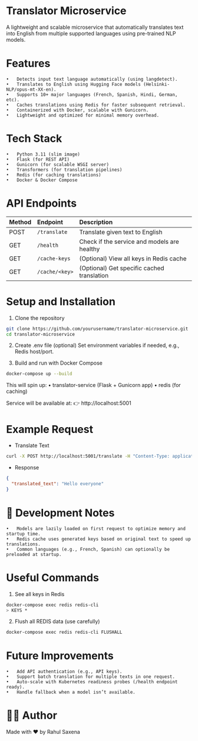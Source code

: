 # Translator Microservice

A lightweight and scalable microservice that automatically translates text into English from multiple supported languages using pre-trained NLP models.

# Features
	•	Detects input text language automatically (using langdetect).
	•	Translates to English using Hugging Face models (Helsinki-NLP/opus-mt-XX-en).
	•	Supports 10+ major languages (French, Spanish, Hindi, German, etc).
	•	Caches translations using Redis for faster subsequent retrieval.
	•	Containerized with Docker, scalable with Gunicorn.
	•	Lightweight and optimized for minimal memory overhead.

 # Tech Stack
	•	Python 3.11 (slim image)
	•	Flask (for REST API)
	•	Gunicorn (for scalable WSGI server)
	•	Transformers (for translation pipelines)
	•	Redis (for caching translations)
	•	Docker & Docker Compose

# API Endpoints

| Method | Endpoint       | Description                                |
|:-------|:---------------|:-------------------------------------------|
| POST   | `/translate`    | Translate given text to English            |
| GET    | `/health`       | Check if the service and models are healthy|
| GET    | `/cache-keys`   | (Optional) View all keys in Redis cache    |
| GET    | `/cache/<key>`  | (Optional) Get specific cached translation |

# Setup and Installation
1. Clone the repository
```bash
git clone https://github.com/yourusername/translator-microservice.git
cd translator-microservice
```
2. Create .env file (optional)
Set environment variables if needed, e.g., Redis host/port.

3. Build and run with Docker Compose
```bash
docker-compose up --build
```
This will spin up:
	•	translator-service (Flask + Gunicorn app)
	•	redis (for caching)

Service will be available at:
👉 http://localhost:5001


# Example Request
- Translate Text
```bash
curl -X POST http://localhost:5001/translate -H "Content-Type: application/json" -d '{"text": "Bonjour tout le monde"}'
```
- Response
```json
{
  "translated_text": "Hello everyone"
}
```

# 🧠 Development Notes
	•	Models are lazily loaded on first request to optimize memory and startup time.
	•	Redis cache uses generated keys based on original text to speed up translations.
	•	Common languages (e.g., French, Spanish) can optionally be preloaded at startup.

# Useful Commands
1. See all keys in Redis
```bash
docker-compose exec redis redis-cli
> KEYS *
```

2. Flush all REDIS data (use carefully)

```bash
docker-compose exec redis redis-cli FLUSHALL
```


# Future Improvements
	•	Add API authentication (e.g., API keys).
	•	Support batch translation for multiple texts in one request.
	•	Auto-scale with Kubernetes readiness probes (/health endpoint ready).
	•	Handle fallback when a model isn’t available.


# 👨‍💻 Author
Made with ❤️ by Rahul Saxena

